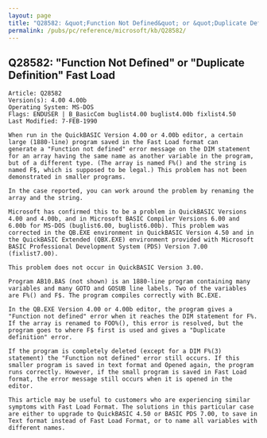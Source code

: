 ```yaml
---
layout: page
title: "Q28582: &quot;Function Not Defined&quot; or &quot;Duplicate Definition&quot; Fast Load"
permalink: /pubs/pc/reference/microsoft/kb/Q28582/
---
```


## Q28582: &quot;Function Not Defined&quot; or &quot;Duplicate Definition&quot; Fast Load

	Article: Q28582
	Version(s): 4.00 4.00b
	Operating System: MS-DOS
	Flags: ENDUSER | B_BasicCom buglist4.00 buglist4.00b fixlist4.50
	Last Modified: 7-FEB-1990
	
	When run in the QuickBASIC Version 4.00 or 4.00b editor, a certain
	large (1880-line) program saved in the Fast Load format can
	generate a "Function not defined" error message on the DIM statement
	for an array having the same name as another variable in the program,
	but of a different type. (The array is named F%() and the string is
	named F$, which is supposed to be legal.) This problem has not been
	demonstrated in smaller programs.
	
	In the case reported, you can work around the problem by renaming the
	array and the string.
	
	Microsoft has confirmed this to be a problem in QuickBASIC Versions
	4.00 and 4.00b, and in Microsoft BASIC Compiler Versions 6.00 and
	6.00b for MS-DOS (buglist6.00, buglist6.00b). This problem was
	corrected in the QB.EXE environment in QuickBASIC Version 4.50 and in
	the QuickBASIC Extended (QBX.EXE) environment provided with Microsoft
	BASIC Professional Development System (PDS) Version 7.00 (fixlist7.00).
	
	This problem does not occur in QuickBASIC Version 3.00.
	
	Program AB10.BAS (not shown) is an 1880-line program containing many
	variables and many GOTO and GOSUB line labels. Two of the variables
	are F%() and F$. The program compiles correctly with BC.EXE.
	
	In the QB.EXE Version 4.00 or 4.00b editor, the program gives a
	"Function not defined" error when it reaches the DIM statement for F%.
	If the array is renamed to FOO%(), this error is resolved, but the
	program goes to where F$ first is used and gives a "Duplicate
	definition" error.
	
	If the program is completely deleted (except for a DIM F%(3)
	statement) the "Function not defined" error still occurs. If this
	smaller program is saved in text format and Opened again, the program
	runs correctly. However, if the small program is saved in Fast Load
	format, the error message still occurs when it is opened in the
	editor.
	
	This article may be useful to customers who are experiencing similar
	symptoms with Fast Load Format. The solutions in this particular case
	are either to upgrade to QuickBASIC 4.50 or BASIC PDS 7.00, to save in
	Text format instead of Fast Load Format, or to name all variables with
	different names.
